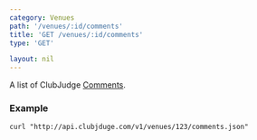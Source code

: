 ```yaml
---
category: Venues
path: '/venues/:id/comments'
title: 'GET /venues/:id/comments'
type: 'GET'

layout: nil
---
```


A list of ClubJudge [Comments](#/comment-model).

### Example

```
curl "http://api.clubjduge.com/v1/venues/123/comments.json"
```



